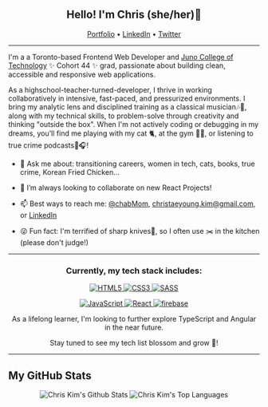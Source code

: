 <!-- Heading -->
<h2 align="center"> Hello! I'm Chris (she/her)👋 </h2>

<p align="center">
  <a href="https://chriskim.dev" target="__blank">Portfolio</a> •
  <a href="https://www.linkedin.com/in/chris-ty-kim/" target="__blank">LinkedIn</a> •
  <a href="https://twitter.com/chabMom" target="__blank">Twitter</a>
</p>
<!-- Heading: END -->

<!-- About section -->
---
I'm a a Toronto-based Frontend Web Developer and <a href="https://junocollege.com" target="__blank">Juno College of Technology</a> ✨ Cohort 44 ✨ grad, passionate about building clean, accessible and responsive web applications. 

As a highschool-teacher-turned-developer, I thrive in working collaboratively in intensive, fast-paced, and pressurized environments. I bring my analytic lens and disciplined training as a classical musician🎶🎹, along with my technical skills, to problem-solve through creativity and thinking "outside the box". When I'm not actively coding or debugging in my dreams, you'll find me playing with my cat 🐈, at the gym 🏋️‍♀️, or listening to true crime podcasts🔪🎧!

- 💬 Ask me about: transitioning careers, women in tech, cats, books, true crime, Korean Fried Chicken...

- 💞️ I’m always looking to collaborate on new React Projects! 

- 📫 Best ways to reach me: [@chabMom](https://twitter.com/chabMom), [christaeyoung.kim@gmail.com](mailto:christaeyoung.kim@gmail.com), or [LinkedIn](https://www.linkedin.com/in/chris-ty-kim/)

- 😜 Fun fact: I'm terrified of sharp knives🔪, so I often use ✂️ in the kitchen (please don't judge!)

<!-- About section: END -->

---
 <!-- Tech Stack section -->
 
<h3 align="center">Currently, my tech stack includes:</h3>
<p align="center"> 
   <a href="https://en.wikipedia.org/wiki/HTML" target="__blank"> <img alt="HTML5" src="https://img.shields.io/badge/html5%20-%23E34F26.svg?&style=for-the-badge&logo=html5&logoColor=white"/> </a> 
  <a href="https://en.wikipedia.org/wiki/CSS" target="__blank"> <img alt="CSS3" src="https://img.shields.io/badge/css3%20-%231572B6.svg?&style=for-the-badge&logo=css3&logoColor=white"/> </a> 
  <a href="https://sass-lang.com/" target="__blank"> <img alt="SASS" src="https://img.shields.io/badge/Sass-CC6699?style=for-the-badge&logo=sass&logoColor=white"/> </a> 
 </p>
 
 <p align="center"> 
  <a href="https://developer.mozilla.org/en-US/docs/Web/JavaScript" target="__blank"> <img alt="JavaScript" src="https://img.shields.io/badge/javascript%20-%23323330.svg?&style=for-the-badge&logo=javascript&logoColor=%23F7DF1E"/> </a> 
  <a href="https://reactjs.org/" target="__blank"> <img alt="React" src="https://img.shields.io/badge/react%20-%2320232a.svg?&style=for-the-badge&logo=react&logoColor=%2361DAFB"/> </a> 
  <a href="https://firebase.google.com/" target="__blank"> <img alt="firebase" src="https://img.shields.io/badge/firebase-ffca28?style=for-the-badge&logo=firebase&logoColor=black"/> </a> 
 </p>
 
 <p align="center">As a lifelong learner, I'm looking to further explore TypeScript and Angular in the near future. </p>
 <p align="center">Stay tuned to see my tech list blossom and grow 🌱!</p>

<!-- Tech Stack section: END -->
  
--- 
<!-- GitHub section -->

 ##  My GitHub Stats 
<div align="center">
  <span><img src="https://github-readme-stats.vercel.app/api?username=chriskimty" alt="Chris Kim's Github Stats" />
  <img src="https://github-readme-stats.vercel.app/api/top-langs/?username=chriskimty" alt="Chris Kim's Top Languages"> </span> 
</div>

<!-- GitHub section: END -->

<!-- THE END -->

<!---
chriskimty/chriskimty is a ✨ special ✨ repository because its `README.md` (this file) appears on your GitHub profile.
You can click the Preview link to take a look at your changes.
--->
